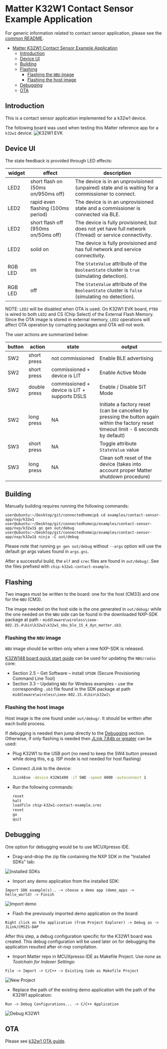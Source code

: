 # Matter K32W1 Contact Sensor Example Application

For generic information related to contact sensor application, please see the
[common README](../README.md).

-   [Matter K32W1 Contact Sensor Example Application](#matter-k32w1-contact-sensor-example-application)
    -   [Introduction](#introduction)
    -   [Device UI](#device-ui)
    -   [Building](#building)
    -   [Flashing](#flashing)
        -   [Flashing the `NBU` image](#flashing-the-nbu-image)
        -   [Flashing the host image](#flashing-the-host-image)
    -   [Debugging](#debugging)
    -   [OTA](#ota)

## Introduction

This is a contact sensor application implemented for a k32w1 device.

The following board was used when testing this Matter reference app for a
`k32w1` device:
![K32W1 EVK](../../../platform/nxp/mcxw71_k32w1/doc/images/k32w1-evk.jpg)

## Device UI

The state feedback is provided through LED effects:

| widget  | effect                              | description                                                                                           |
| ------- | ----------------------------------- | ----------------------------------------------------------------------------------------------------- |
| LED2    | short flash on (50ms on/950ms off)  | The device is in an unprovisioned (unpaired) state and is waiting for a commissioner to connect.      |
| LED2    | rapid even flashing (100ms period)  | The device is in an unprovisioned state and a commissioner is connected via BLE.                      |
| LED2    | short flash off (950ms on/50ms off) | The device is fully provisioned, but does not yet have full network (Thread) or service connectivity. |
| LED2    | solid on                            | The device is fully provisioned and has full network and service connectivity.                        |
| RGB LED | on                                  | The `StateValue` attribute of the `BooleanState` cluster is `true` (simulating detection).            |
| RGB LED | off                                 | The `StateValue` attribute of the `BooleanState` cluster is `false` (simulating no detection).        |

NOTE: `LED2` will be disabled when OTA is used. On K32W1 EVK board, `PTB0` is
wired to both `LED2` and CS (Chip Select) of the External Flash Memory. Since
the OTA image is stored in external memory, `LED2` operations will affect OTA
operation by corrupting packages and OTA will not work.

The user actions are summarized below:

| button | action       | state                                        | output                                                                                                                                 |
| ------ | ------------ | -------------------------------------------- | -------------------------------------------------------------------------------------------------------------------------------------- |
| SW2    | short press  | not commissioned                             | Enable BLE advertising                                                                                                                 |
| SW2    | short press  | commissioned + device is LIT                 | Enable Active Mode                                                                                                                     |
| SW2    | double press | commissioned + device is LIT + supports DSLS | Enable / Disable SIT Mode                                                                                                              |
| SW2    | long press   | NA                                           | Initiate a factory reset (can be cancelled by pressing the button again within the factory reset timeout limit - 6 seconds by default) |
| SW3    | short press  | NA                                           | Toggle attribute `StateValue` value                                                                                                    |
| SW3    | long press   | NA                                           | Clean soft reset of the device (takes into account proper Matter shutdown procedure)                                                   |

## Building

Manually building requires running the following commands:

```
user@ubuntu:~/Desktop/git/connectedhomeip$ cd examples/contact-sensor-app/nxp/k32w1
user@ubuntu:~/Desktop/git/connectedhomeip/examples/contact-sensor-app/nxp/k32w1$ gn gen out/debug
user@ubuntu:~/Desktop/git/connectedhomeip/examples/contact-sensor-app/nxp/k32w1$ ninja -C out/debug
```

Please note that running `gn gen out/debug` without `--args` option will use the
default gn args values found in `args.gni`.

After a successful build, the `elf` and `srec` files are found in `out/debug/`.
See the files prefixed with `chip-k32w1-contact-example`.

## Flashing

Two images must be written to the board: one for the host (CM33) and one for the
`NBU` (CM3).

The image needed on the host side is the one generated in `out/debug/` while the
one needed on the `NBU` side can be found in the downloaded NXP-SDK package at
path -
`middleware\wireless\ieee-802.15.4\bin\k32w1\k32w1_nbu_ble_15_4_dyn_matter.sb3`.

### Flashing the `NBU` image

`NBU` image should be written only when a new NXP-SDK is released.

[K32W148 board quick start guide](https://www.nxp.com/document/guide/getting-started-with-the-k32w148-development-platform:GS-K32W148EVK)
can be used for updating the `NBU/radio` core:

-   Section 2.5 – Get Software – install `SPSDK` (Secure Provisioning Command
    Line Tool)
-   Section 3.3 – Updating `NBU` for Wireless examples - use the corresponding
    `.sb3` file found in the SDK package at path
    `middleware\wireless\ieee-802.15.4\bin\k32w1\`

### Flashing the host image

Host image is the one found under `out/debug/`. It should be written after each
build process.

If debugging is needed then jump directly to the [Debugging](#debugging)
section. Otherwise, if only flashing is needed then
[JLink 7.84b or greater](https://www.segger.com/downloads/jlink/) can be used:

-   Plug K32W1 to the USB port (no need to keep the SW4 button pressed while
    doing this, e.g. ISP mode is not needed for host flashing)

-   Connect JLink to the device:

    ```bash
    JLinkExe -device K32W1480 -if SWD -speed 4000 -autoconnect 1
    ```

-   Run the following commands:
    ```bash
    reset
    halt
    loadfile chip-k32w1-contact-example.srec
    reset
    go
    quit
    ```

## Debugging

One option for debugging would be to use MCUXpresso IDE.

-   Drag-and-drop the zip file containing the NXP SDK in the "Installed SDKs"
    tab:

![Installed SDKs](../../../platform/nxp/mcxw71_k32w1/doc/images/installed_sdks.jpg)

-   Import any demo application from the installed SDK:

```
Import SDK example(s).. -> choose a demo app (demo_apps -> hello_world) -> Finish
```

![Import demo](../../../platform/nxp/mcxw71_k32w1/doc/images/import_demo.jpg)

-   Flash the previously imported demo application on the board:

```
Right click on the application (from Project Explorer) -> Debug as -> JLink/CMSIS-DAP
```

After this step, a debug configuration specific for the K32W1 board was created.
This debug configuration will be used later on for debugging the application
resulted after ot-nxp compilation.

-   Import Matter repo in MCUXpresso IDE as Makefile Project. Use _none_ as
    _Toolchain for Indexer Settings_:

```
File -> Import -> C/C++ -> Existing Code as Makefile Project
```

![New Project](../../../platform/nxp/mcxw71_k32w1/doc/images/new_project.jpg)

-   Replace the path of the existing demo application with the path of the K32W1
    application:

```
Run -> Debug Configurations... -> C/C++ Application
```

![Debug K32W1](../../../platform/nxp/mcxw71_k32w1/doc/images/debug_k32w1.jpg)

## OTA

Please see
[k32w1 OTA guide](../../../../docs/guides/nxp/nxp_mcxw71_ota_guide.md).
